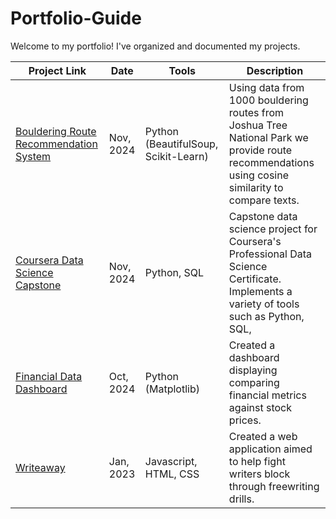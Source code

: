 # Portfolio-Guide

Welcome to my portfolio! I've organized and documented my projects.

| Project Link | Date | Tools | Description |
|---|---|---|---|
|[Bouldering Route Recommendation System](https://github.com/noahkims/Bouldering-Recommendation-System) | Nov, 2024| Python (BeautifulSoup, Scikit-Learn) | Using data from 1000 bouldering routes from Joshua Tree National Park we provide route recommendations using cosine similarity to compare texts. |
|[Coursera Data Science Capstone](https://github.com/noahkims/Coursera-Data-Science-Capstone-Project) | Nov, 2024  | Python, SQL | Capstone data science project for Coursera's Professional Data Science Certificate. Implements a variety of tools such as Python, SQL,  |
| [Financial Data Dashboard](https://github.com/noahkims/Financial-Data-Dashboard) | Oct, 2024 | Python (Matplotlib) | Created a dashboard displaying comparing financial metrics against stock prices. |
|[Writeaway](https://github.com/noahkims/writeaway)| Jan, 2023 | Javascript, HTML, CSS | Created a web application aimed to help fight writers block through freewriting drills.| 

